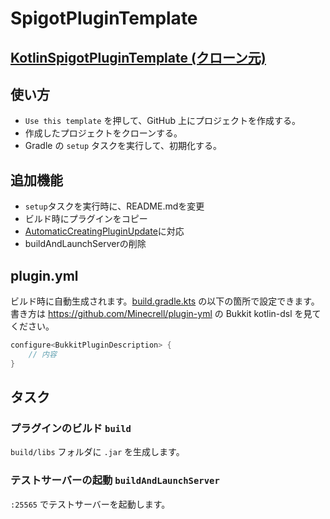 # SpigotPluginTemplate

## [KotlinSpigotPluginTemplate (クローン元)](https://github.com/sya-ri/KotlinSpigotPluginTemplate)

## 使い方

- `Use this template` を押して、GitHub 上にプロジェクトを作成する。
- 作成したプロジェクトをクローンする。
-  Gradle の `setup` タスクを実行して、初期化する。

## 追加機能
- `setup`タスクを実行時に、README.mdを変更
- ビルド時にプラグインをコピー
- [AutomaticCreatingPluginUpdate](https://github.com/Ringoame196/AutomaticCreatingPluginUpdate)に対応
- buildAndLaunchServerの削除

## plugin.yml

ビルド時に自動生成されます。[build.gradle.kts](build.gradle.kts) の以下の箇所で設定できます。
書き方は https://github.com/Minecrell/plugin-yml の Bukkit kotlin-dsl を見てください。

```kotlin
configure<BukkitPluginDescription> {
    // 内容
}
```

## タスク

### プラグインのビルド `build`

`build/libs` フォルダに `.jar` を生成します。

### テストサーバーの起動 `buildAndLaunchServer`

`:25565` でテストサーバーを起動します。
